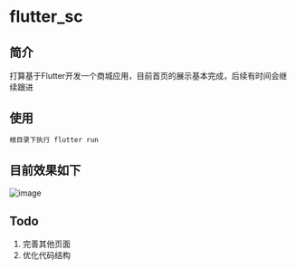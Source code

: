 # flutter_sc
## 简介
打算基于Flutter开发一个商城应用，目前首页的展示基本完成，后续有时间会继续跟进

## 使用
```dart
根目录下执行 flutter run
```
## 目前效果如下
![image](https://github.com/zhouzhuhao/flutter_sc/blob/master/screenshots/homePage.gif)



## Todo
1. 完善其他页面
2. 优化代码结构
